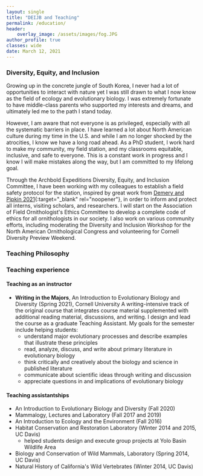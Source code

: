 ```yaml
---
layout: single
title: "DEIJB and Teaching"
permalink: /education/
header:
    overlay_image: /assets/images/fog.JPG
author_profile: true
classes: wide
date: March 12, 2021
---
```


### Diversity, Equity, and Inclusion
Growing up in the concrete jungle of South Korea, I never had a lot of opportunities to interact with nature yet I was still drawn to what I now know as the field of ecology and evolutionary biology. I was extremely fortunate to have middle-class parents who supported my interests and dreams, and ultimately led me to the path I stand today. 

However, I am aware that not everyone is as privileged, especially with all the systematic barriers in place. I have learned a lot about North American culture during my time in the U.S. and while I am no longer shocked by the atrocities, I know we have a long road ahead. As a PhD student, I work hard to make my community, my field station, and my classrooms equitable, inclusive, and safe to everyone. This is a constant work in progress and I know I will make mistakes along the way, but I am committed to my lifelong goal. 

Through the Archbold Expeditions Diversity, Equity, and Inclusion Committee, I have been working with my colleagues to establish a field safety protocol for the station, inspired by great work from [Demery and Pipkin 2021](https://www.nature.com/articles/s41559-020-01328-5?proof=t){:target="_blank" rel="noopener"}, in order to inform and protect all interns, visiting scholars, and researchers. I will start on the Association of Field Ornithologist's Ethics Committee to develop a complete code of ethics for all ornithologists in our society. I also work on various community efforts, including moderating the Diversity and Inclusion Workshop for the North American Ornithological Congress and volunteering for Cornell Diversity Preview Weekend.  


### Teaching Philosophy



### Teaching experience
#### Teaching as an instructor
* **Writing in the Majors**, An Introduction to Evolutionary Biology and Diversity (Spring 2021), Cornell University
  A writing-intensive track of the original course that integrates course material supplemented with additional reading material, discussions,   and writing. I design and lead the course as a graduate Teaching Assistant. My goals for the semester include helping students:
  *  understand major evolutionary processes and describe examples that illustrate these principles
  *  read, analyze, discuss, and write about primary literature in evolutionary biology
  *  think critically and creatively about the biology and science in published literature
  *  communicate about scientific ideas through writing and discussion
  *  appreciate questions in and implications of evolutionary biology

#### Teaching assistantships
* An Introduction to Evolutionary Biology and Diversity (Fall 2020)
* Mammalogy, Lectures and Laboratory (Fall 2017 and 2019)
* An Introduction to Ecology and the Environment (Fall 2016)
* Habitat Conservation and Restoration Laboratory (Winter 2014 and 2015, UC Davis)
  *  helped students design and execute group projects at Yolo Basin Wildlife Area
* Biology and Conservation of Wild Mammals, Laboratory (Spring 2014, UC Davis)
* Natural History of California's Wild Vertebrates (Winter 2014, UC Davis)


